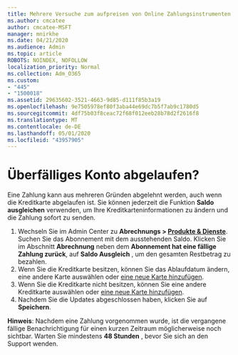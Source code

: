 ```yaml
---
title: Mehrere Versuche zum aufpreisen von Online Zahlungsinstrumenten
ms.author: cmcatee
author: cmcatee-MSFT
manager: mnirkhe
ms.date: 04/21/2020
ms.audience: Admin
ms.topic: article
ROBOTS: NOINDEX, NOFOLLOW
localization_priority: Normal
ms.collection: Adm_O365
ms.custom:
- "445"
- "1500018"
ms.assetid: 29635602-3521-4663-9d85-d111f85b3a19
ms.openlocfilehash: 9e7505978ef80f3aba44e69dc7b5f7ab9c1780d5
ms.sourcegitcommit: 4df75b03f8ceac72f68f012eeb28b78d2f2616f8
ms.translationtype: MT
ms.contentlocale: de-DE
ms.lasthandoff: 05/01/2020
ms.locfileid: "43957905"
---
```

# <a name="past-due-account"></a>Überfälliges Konto abgelaufen?

Eine Zahlung kann aus mehreren Gründen abgelehnt werden, auch wenn die Kreditkarte abgelaufen ist. Sie können jederzeit die Funktion **Saldo ausgleichen** verwenden, um Ihre Kreditkarteninformationen zu ändern und die Zahlung sofort zu senden.

1. Wechseln Sie im Admin Center zu **Abrechnungs > [Produkte & Dienste](https://go.microsoft.com/fwlink/p/?linkid=842054)**.
Suchen Sie das Abonnement mit dem ausstehenden Saldo. Klicken Sie im Abschnitt **Abrechnung** neben dem **Abonnement hat eine fällige Zahlung zurück**, auf **Saldo Ausgleich** , um den gesamten Restbetrag zu bezahlen.
2. Wenn Sie die Kreditkarte besitzen, können Sie das Ablaufdatum ändern, eine andere Karte auswählen oder [eine neue Karte hinzufügen](https://docs.microsoft.com/microsoft-365/commerce/billing-and-payments/add-update-or-remove-credit-card-or-bank-account?view=o365-worldwide).
3. Wenn Sie die Kreditkarte nicht besitzen, können Sie eine andere Kreditkarte auswählen oder [eine neue Karte hinzufügen](https://docs.microsoft.com/microsoft-365/commerce/billing-and-payments/add-update-or-remove-credit-card-or-bank-account?view=o365-worldwide).
4. Nachdem Sie die Updates abgeschlossen haben, klicken Sie auf **Speichern**.

**Hinweis**: Nachdem eine Zahlung vorgenommen wurde, ist die vergangene fällige Benachrichtigung für einen kurzen Zeitraum möglicherweise noch sichtbar. Warten Sie mindestens **48 Stunden** , bevor Sie sich an den Support wenden.
